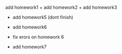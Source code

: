 add homework1 + add homework2 + add homework3


+ add homework5 (dont finish)

+ add homework6

+ fix erors on homework 6

+ add homework7
